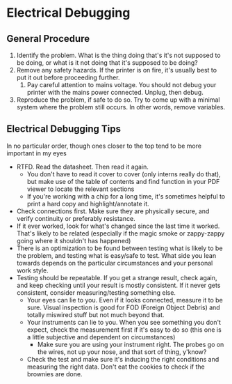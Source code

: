 # Electrical Debugging

## General Procedure
1. Identify the problem. What is the thing doing that's it's not supposed to be doing, or what is it not doing that it's supposed to be doing?
1. Remove any safety hazards. If the printer is on fire, it's usually best to put it out before proceeding further.
    1. Pay careful attention to mains voltage. You should not debug your printer with the mains power connected. Unplug, then debug.
1. Reproduce the problem, if safe to do so. Try to come up with a minimal system where the problem still occurs. In other words, remove variables.

## Electrical Debugging Tips
In no particular order, though ones closer to the top tend to be more important in my eyes

* RTFD. Read the datasheet. Then read it again.
    - You don't have to read it cover to cover (only interns really do that), but make use of the table of contents and find function in your PDF viewer to locate the relevant sections
    - If you're working with a chip for a long time, it's sometimes helpful to print a hard copy and highlight/annotate it.
* Check connections first. Make sure they are physically secure, and verify continuity or preferably resistance.
* If it ever worked, look for what's changed since the last time it worked. That's likely to be related (especially if the magic smoke or zappy-zappy going where it shouldn't has happened)
* There is an optimization to be found between testing what is likely to be the problem, and testing what is easy/safe to test. What side you lean towards depends on the particular circumstances and your personal work style.
* Testing should be repeatable. If you get a strange result, check again, and keep checking until your result is mostly consistent. If it never gets consistent, consider measuring/testing something else.
    - Your eyes can lie to you. Even if it looks connected, measure it to be sure. Visual inspection is good for FOD (Foreign Object Debris) and totally miswired stuff but not much beyond that.
    - Your instruments can lie to you. When you see something you don't expect, check the measurement first if it's easy to do so (this one is a little subjective and dependent on circumstances)
        - Make sure you are using your instrument right. The probes go on the wires, not up your nose, and that sort of thing, y'know?
    - Check the test and make sure it's inducing the right conditions and measuring the right data. Don't eat the cookies to check if the brownies are done.


